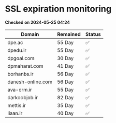 # SSL expiration monitoring

**Checked on 2024-05-25 04:24**

| Domain | Remained | Status       |
|--------|----------|--------------|
| dpe.ac     | 55 Day   | ✅ |
| dpedu.ir     | 55 Day   | ✅ |
| dpgoal.com     | 30 Day   | ✅ |
| dpmaharat.com     | 41 Day   | ✅ |
| borhanbs.ir     | 56 Day   | ✅ |
| danesh-online.com     | 56 Day   | ✅ |
| ava-crm.ir     | 55 Day   | ✅ |
| darkoobjob.ir     | 82 Day   | ✅ |
| mettis.ir     | 35 Day   | ✅ |
| liaan.ir     | 40 Day   | ✅ |
